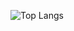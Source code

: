 ![Top Langs](https://github-readme-stats.vercel.app/api/top-langs/?username=Andreas-Westh&layout=pie&theme=transparent)
